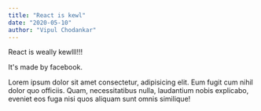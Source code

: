 ```yaml
---
title: "React is kewl"
date: "2020-05-10"
author: "Vipul Chodankar"
---
```


React is weally kewlll!!!

It's made by facebook.

Lorem ipsum dolor sit amet consectetur, adipisicing elit. Eum fugit cum nihil dolor quo officiis. Quam, necessitatibus nulla, laudantium nobis explicabo, eveniet eos fuga nisi quos aliquam sunt omnis similique!
